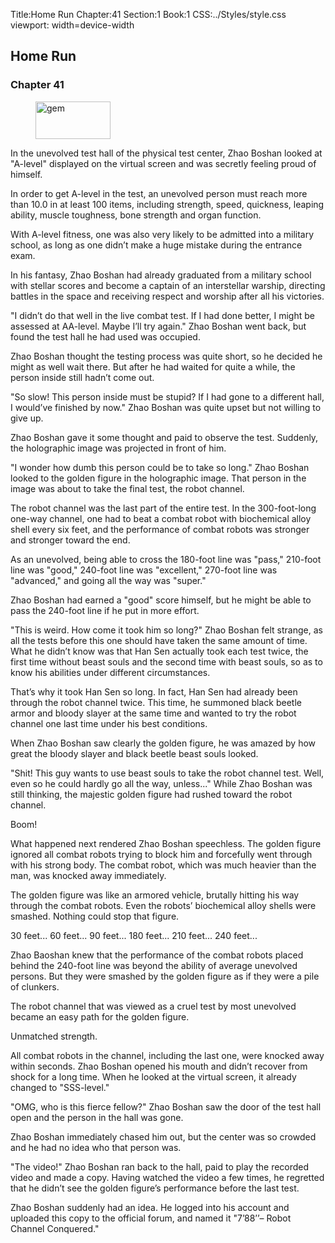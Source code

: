 Title:Home Run 
Chapter:41 
Section:1 
Book:1 
CSS:../Styles/style.css 
viewport: width=device-width
  
## Home Run
### Chapter 41 
<figure>
	<img src="../Images/gem.gif" alt="gem" id="gem" width="120" height="60" />
</figure>
  

  
  In the unevolved test hall of the physical test center, Zhao Boshan looked at "A-level" displayed on the virtual screen and was secretly feeling proud of himself.

In order to get A-level in the test, an unevolved person must reach more than 10.0 in at least 100 items, including strength, speed, quickness, leaping ability, muscle toughness, bone strength and organ function.

With A-level fitness, one was also very likely to be admitted into a military school, as long as one didn’t make a huge mistake during the entrance exam.

In his fantasy, Zhao Boshan had already graduated from a military school with stellar scores and become a captain of an interstellar warship, directing battles in the space and receiving respect and worship after all his victories.

"I didn’t do that well in the live combat test. If I had done better, I might be assessed at AA-level. Maybe I’ll try again." Zhao Boshan went back, but found the test hall he had used was occupied.

Zhao Boshan thought the testing process was quite short, so he decided he might as well wait there. But after he had waited for quite a while, the person inside still hadn’t come out.

"So slow! This person inside must be stupid? If I had gone to a different hall, I would’ve finished by now." Zhao Boshan was quite upset but not willing to give up.

Zhao Boshan gave it some thought and paid to observe the test. Suddenly, the holographic image was projected in front of him.

"I wonder how dumb this person could be to take so long." Zhao Boshan looked to the golden figure in the holographic image. That person in the image was about to take the final test, the robot channel.

The robot channel was the last part of the entire test. In the 300-foot-long one-way channel, one had to beat a combat robot with biochemical alloy shell every six feet, and the performance of combat robots was stronger and stronger toward the end.

As an unevolved, being able to cross the 180-foot line was "pass," 210-foot line was "good," 240-foot line was "excellent," 270-foot line was "advanced," and going all the way was "super."

Zhao Boshan had earned a "good" score himself, but he might be able to pass the 240-foot line if he put in more effort.

"This is weird. How come it took him so long?" Zhao Boshan felt strange, as all the tests before this one should have taken the same amount of time. What he didn’t know was that Han Sen actually took each test twice, the first time without beast souls and the second time with beast souls, so as to know his abilities under different circumstances.

That’s why it took Han Sen so long. In fact, Han Sen had already been through the robot channel twice. This time, he summoned black beetle armor and bloody slayer at the same time and wanted to try the robot channel one last time under his best conditions.

When Zhao Boshan saw clearly the golden figure, he was amazed by how great the bloody slayer and black beetle beast souls looked.

"Shit! This guy wants to use beast souls to take the robot channel test. Well, even so he could hardly go all the way, unless..." While Zhao Boshan was still thinking, the majestic golden figure had rushed toward the robot channel.

Boom!

What happened next rendered Zhao Boshan speechless. The golden figure ignored all combat robots trying to block him and forcefully went through with his strong body. The combat robot, which was much heavier than the man, was knocked away immediately.

The golden figure was like an armored vehicle, brutally hitting his way through the combat robots. Even the robots’ biochemical alloy shells were smashed. Nothing could stop that figure.

30 feet... 60 feet... 90 feet... 180 feet... 210 feet... 240 feet...

Zhao Baoshan knew that the performance of the combat robots placed behind the 240-foot line was beyond the ability of average unevolved persons. But they were smashed by the golden figure as if they were a pile of clunkers.

The robot channel that was viewed as a cruel test by most unevolved became an easy path for the golden figure.

Unmatched strength.

All combat robots in the channel, including the last one, were knocked away within seconds. Zhao Boshan opened his mouth and didn’t recover from shock for a long time. When he looked at the virtual screen, it already changed to "SSS-level."

"OMG, who is this fierce fellow?" Zhao Boshan saw the door of the test hall open and the person in the hall was gone.

Zhao Boshan immediately chased him out, but the center was so crowded and he had no idea who that person was.

"The video!" Zhao Boshan ran back to the hall, paid to play the recorded video and made a copy. Having watched the video a few times, he regretted that he didn’t see the golden figure’s performance before the last test.

Zhao Boshan suddenly had an idea. He logged into his account and uploaded this copy to the official forum, and named it "7’88’’– Robot Channel Conquered."
